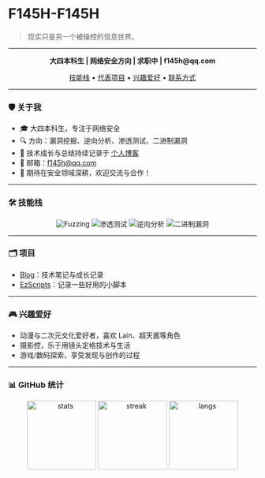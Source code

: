 # F145H-F145H

> 现实只是另一个被操控的信息世界。

---

<p align="center">
  <b>大四本科生 | 网络安全方向 | 求职中 | f145h@qq.com </b>
</p>

<p align="center">
  <a href="#-技能栈">技能栈</a> •
  <a href="#-代表项目">代表项目</a> •
  <a href="#-兴趣爱好">兴趣爱好</a> •
  <a href="#-联系方式">联系方式</a>
</p>

---

### 🛡️ 关于我

- 🎓 大四本科生，专注于网络安全
- 🔍 方向：漏洞挖掘、逆向分析、渗透测试、二进制漏洞
- 📝 技术成长与总结持续记录于 [个人博客](https://github.com/F145H-F145H/Blog)
- 📧 邮箱：f145h@qq.com
- 🚀 期待在安全领域深耕，欢迎交流与合作！

---

### 🛠️ 技能栈

<div align="center">

  <img src="https://img.shields.io/badge/Fuzzing-紫色?style=for-the-badge" alt="Fuzzing"/>
  <img src="https://img.shields.io/badge/渗透测试-橙色?style=for-the-badge" alt="渗透测试"/>
  <img src="https://img.shields.io/badge/逆向分析-绿色?style=for-the-badge" alt="逆向分析"/>
  <img src="https://img.shields.io/badge/二进制漏洞-红色?style=for-the-badge" alt="二进制漏洞"/>

</div>

---

### 🗂️ 项目

- [Blog](https://github.com/F145H-F145H/Blog)：技术笔记与成长记录
- [EzScripts](https://github.com/F145H-F145H/EzScripts)：记录一些好用的小脚本

---

### 🎮 兴趣爱好

- 动漫与二次元文化爱好者，喜欢 Lain、超天酱等角色
- 摄影控，乐于用镜头定格技术与生活
- 游戏/数码探索，享受发现与创作的过程

---

### 📊 GitHub 统计

<div align="center">

  <img src="https://github-readme-stats.vercel.app/api?username=F145H-F145H&show_icons=true&theme=default&hide_title=true&hide_rank=true&hide_border=true" height="140" alt="stats">
  <img src="https://github-readme-streak-stats.herokuapp.com/?user=F145H-F145H&theme=default&hide_border=true" height="140" alt="streak">
  <img src="https://github-readme-stats.vercel.app/api/top-langs/?username=F145H-F145H&layout=compact&theme=default&hide_border=true" height="140" alt="langs">

</div>

